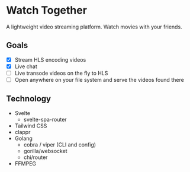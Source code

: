 # Watch Together

A lightweight video streaming platform. Watch movies with your friends.


## Goals
- [X] Stream HLS encoding videos
- [X] Live chat
- [ ] Live transode videos on the fly to HLS
- [ ] Open anywhere on your file system and serve the videos found there

## Technology

- Svelte
  - svelte-spa-router
- Tailwind CSS
- clappr
- Golang
  - cobra / viper (CLI and config)
  - gorilla/websocket
  - chi/router
- FFMPEG